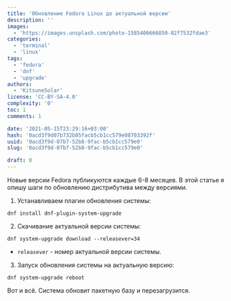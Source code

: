```yaml
---
title: 'Обновление Fedora Linux до актуальной версии'
description: ''
images:
  - 'https://images.unsplash.com/photo-1585406666850-82f7532fdae3'
categories:
  - 'terminal'
  - 'linux'
tags:
  - 'fedora'
  - 'dnf'
  - 'upgrade'
authors:
  - 'KitsuneSolar'
license: 'CC-BY-SA-4.0'
complexity: '0'
toc: 1
comments: 1

date: '2021-05-15T23:29:16+03:00'
hash: '0acd3f9d07b732b85facb5cb1cc579e08703392f'
uuid: '0acd3f9d-07b7-52b8-9fac-b5cb1cc579e0'
slug: '0acd3f9d-07b7-52b8-9fac-b5cb1cc579e0'

draft: 0
---
```


Новые версии Fedora публикуются каждые 6-8 месяцев. В этой статье я опишу шаги по обновлению дистрибутива между версиями.

<!--more-->

1. Устанавливаем плагин обновления системы:

```terminal {os="linux", mode="root"}
dnf install dnf-plugin-system-upgrade
```

2. Скачивание актуальной версии системы:

```terminal {os="linux", mode="root"}
dnf system-upgrade download --releasever=34
```

- `releasever` - номер актуальной версии системы.

3. Запуск обновления системы на актуальную версию:

```terminal {os="linux", mode="root"}
dnf system-upgrade reboot
```

Вот и всё. Система обновит пакетную базу и перезагрузится.
